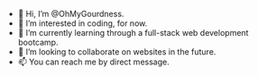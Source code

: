 - 👋 Hi, I’m @OhMyGourdness.
- 👀 I’m interested in coding, for now.
- 🌱 I’m currently learning through a full-stack web development bootcamp.
- 💞️ I’m looking to collaborate on websites in the future.
- 📫 You can reach me by direct message.

<!---
OhMyGourdness/OhMyGourdness is a ✨ special ✨ repository because its `README.md` (this file) appears on your GitHub profile.
You can click the Preview link to take a look at your changes.
--->
